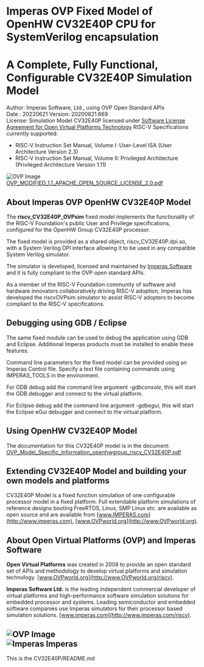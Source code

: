 Imperas OVP Fixed Model of OpenHW CV32E40P CPU for SystemVerilog encapsulation
==============================================================================
A Complete, Fully Functional, Configurable CV32E40P Simulation Model
===

Author: Imperas Software, Ltd., using OVP Open Standard APIs  
Date   : 20220621 
Version: 20200821.669  
License: Simulation Model CV32E40P licensed under [Software License Agreement for Open Virtual Platforms Technology](OVP_IMPERAS_LICENSE.pdf)
RISC-V Specifications currently supported:
- RISC-V Instruction Set Manual, Volume I: User-Level ISA (User Architecture Version 2.3)
- RISC-V Instruction Set Manual, Volume II: Privileged Architecture (Privileged Architecture Version 1.11)




![OVP Image ](OVP_model_Encapsulation.jpg)  
[OVP_MODIFIED_1.1_APACHE_OPEN_SOURCE_LICENSE_2.0.pdf](./doc/OVP_MODIFIED_1.1_APACHE_OPEN_SOURCE_LICENSE_2.0.pdf)



About Imperas OVP OpenHW CV32E40P Model
---
The **riscv_CV32E40P_OVPsim** fixed model implements the functionality of the RISC-V Foundation's public User and Privilege specifications, configured for the OpenHW Group CV32E40P processor.

The fixed model is provided as a shared object, riscv_CV32E40P.dpi.so, with a System Verilog DPI interface allowing it to be used in any compatible System Verilog simulator.

The simulator is developed, licensed and maintained by [Imperas Software](http://www.imperas.com/riscv) and it is fully compliant to the OVP open standard APIs. 

As a member of the RISC-V Foundation community of software and hardware innovators collaboratively driving RISC-V adoption, Imperas has developed the riscvOVPsim simulator to assist RISC-V adopters to become compliant to the RISC-V specifications.


Debugging using GDB / Eclipse
---
The same fixed module can be used to debug the application using GDB and Eclipse. Additional Imperas products must be installed to enable these features.

Command line parameters for the fixed model can be provided using an Imperas Control file. Specify a text file containing commands using IMPERAS_TOOLS in the environment.

For GDB debug add the command line argument _-gdbconsole_, this will start the GDB debugger and connect to the virtual platform.

For Eclipse debug add the command line argument _-gdbegui_, this will start the Eclipse eGui debugger and connect to the virtual platform.


Using OpenHW CV32E40P Model
---
The documentation for this CV32E40P model is in the document:
[OVP_Model_Specific_Information_openhwgroup_riscv_CV32E40P.pdf](./doc/OVP_Model_Specific_Information_openhwgroup_riscv_CV32E40P.pdf)

  
Extending CV32E40P Model and building your own models and platforms
---
CV32E40P Model is a fixed function simulation of one configurable processor model in a fixed platform. Full extendable platform simulations of reference designs booting FreeRTOS, Linux, SMP Linux etc. are available as open source and are available from [www.IMPERAS.com](http://www.imperas.com), [www.OVPworld.org](http://www.OVPworld.org).  


About Open Virtual Platforms (OVP) and Imperas Software
---
**Open Virtual Platforms** was created in 2008 to provide an open standard set of APIs and methodology to develop virtual platforms and simulation technology. 
[www.OVPworld.org](http://www.OVPworld.org/riscv).

**Imperas Software Ltd.** is the leading independent commercial developer of virtual platforms and high-performance software simulation solutions for embedded processor and systems. Leading semiconductor and embedded software companies use Imperas simulators for their processor based simulation solutions.
[www.imperas.com](http://www.imperas.com/riscv).

![OVP Image ](http://www.imperas.com/sites/default/files/partner-logos/ovp_0.jpg)  
![Imperas Imperas](https://www.imperas.com/sites/default/files/imperas-web-logo_2.png)  
---


This is the CV32E40P/README.md  
